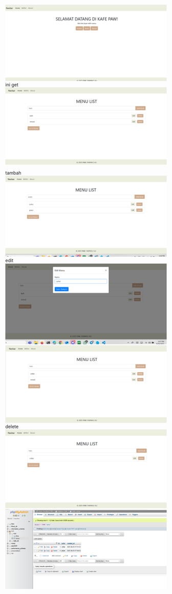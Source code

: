 ![alt text](image-8.png)
ini get ![alt text](image-1.png)

tambah ![alt text](image-5.png)
edit ![alt text](image-2.png) ![alt text](image-3.png)
delete ![alt text](image-4.png)
![alt text](image-7.png)
